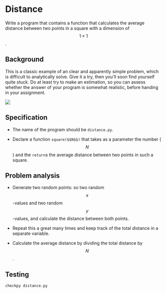 # Distance

Write a program that contains a function that calculates the average distance between two points in a square with a dimension of $$1\times 1$$.


## Background

This is a classic example of an clear and apparently simple problem, which is difficult to analytically solve. Give it a try, then you'll soon find yourself quite stuck. Do at least try to make an estimation, so you can assess whether the answer of your program is somewhat realistic, before handing in your assignment.

![](vierkant.png)


## Specification

* The name of the program should be `distance.py`.

* Declare a function `square($$N$$)` that takes as a parameter the number ($$N$$) and the `return`s the average distance between two points in such a square.


## Problem analysis

* Generate two random points: so two random $$x$$-values and two random $$y$$-values, and calculate the distance between both points.

* Repeat this a great many times and keep track of the total distance in a separate variable.

* Calculate the average distance by dividing the total distance by $$N$$.


## Testing

	checkpy distance.py
